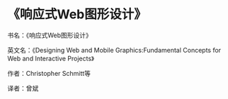 《响应式Web图形设计》
===

书名：《响应式Web图形设计》

英文名：《Designing Web and Mobile Graphics:Fundamental Concepts for Web and Interactive Projects》

作者：Christopher Schmitt等

译者：曾斌